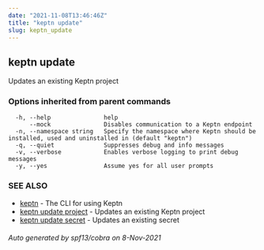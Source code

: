 ```yaml
---
date: "2021-11-08T13:46:46Z"
title: "keptn update"
slug: keptn_update
---
```

## keptn update

Updates an existing Keptn project

### Options inherited from parent commands

```
  -h, --help               help
      --mock               Disables communication to a Keptn endpoint
  -n, --namespace string   Specify the namespace where Keptn should be installed, used and uninstalled in (default "keptn")
  -q, --quiet              Suppresses debug and info messages
  -v, --verbose            Enables verbose logging to print debug messages
  -y, --yes                Assume yes for all user prompts
```

### SEE ALSO

* [keptn](../keptn/)	 - The CLI for using Keptn
* [keptn update project](../keptn_update_project/)	 - Updates an existing Keptn project
* [keptn update secret](../keptn_update_secret/)	 - Updates an existing secret

###### Auto generated by spf13/cobra on 8-Nov-2021
